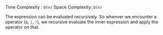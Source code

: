Time Complexity : `O(n)`
Space Complexity: `O(n)`

The expression can be evaluated recursively. So whenver we encounter a operator (`&`, `|`, `!`), we recursive evaluate the inner expression and apply the operator on that. 

